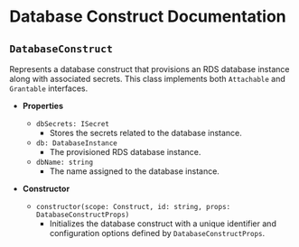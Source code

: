 # Database Construct Documentation

## `DatabaseConstruct`

Represents a database construct that provisions an RDS database instance along with associated secrets. This class implements both `Attachable` and `Grantable` interfaces.

- **Properties**
    - `dbSecrets: ISecret`
        - Stores the secrets related to the database instance.
    - `db: DatabaseInstance`
        - The provisioned RDS database instance.
    - `dbName: string`
        - The name assigned to the database instance.

- **Constructor**
    - `constructor(scope: Construct, id: string, props: DatabaseConstructProps)`
        - Initializes the database construct with a unique identifier and configuration options defined by `DatabaseConstructProps`.

[//]: # (    - For further details, see the project’s documentation [here]&#40;https://github.com/festusyuma/fy-stack/blob/main/packages/types/README.md&#41;.)
